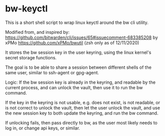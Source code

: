 # bw-keyctl
This is a short shell script to wrap linux keyctl around the bw cli utility.

Modified from, and inspired by:
https://github.com/bitwarden/cli/issues/65#issuecomment-683385208 by xPMo
https://github.com/xPMo/bwutil (zsh only as of 12/11/2020)

It stores the bw session key in the user keyring, using the linux kernel's secret storage functions.

The goal is to be able to share a session between different shells of the same user, 
similar to ssh-agent or gpg-agent.

Logic:
If the bw session key is already in the keyring, and readable by the current process, and can unlock the vault, 
then use it to run the bw command.

If the key in the keyring is not usable, 
e.g. does not exist, is not readable, or is not correct to unlock the vault, 
then let the user unlock the vault, and use the new session key to both update the keyring, and run the bw command.

If unlocking fails, then pass directly to bw, as the user most likely needs to log in, or change api keys, or similar.
